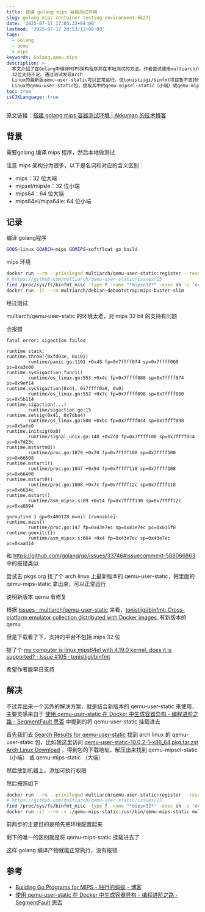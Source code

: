 ```yaml
---
title: 搭建 golang mips 容器测试环境
slug: golang-mips-container-testing-environment-6k27j
date: '2025-07-17 17:05:32+08:00'
lastmod: '2025-07-17 20:53:12+08:00'
tags:
  - Golang
  - qemu
  - mips
keywords: Golang,qemu,mips
description: >-
  本文介绍了在Golang中编译MIPS架构程序并在本地测试的方法。作者尝试使用multiarch/qemu-user-static容器环境时遇到兼容性问题，发现旧版本QEMU对MIPS
  32位支持不足。通过测试发现Arch
  Linux的最新版qemu-user-static可以正常运行，但tonistiigi/binfmt项目暂不支持MIPS 32位。最终解决方案是下载Arch
  Linux的qemu-user-static包，提取其中的qemu-mipsel-static（小端）或qemu-mips-static（大端）二进制文件挂载到容器中使用。
toc: true
isCJKLanguage: true
---
```






原文链接：[搭建 golang mips 容器测试环境 | Akkuman 的技术博客](https://www.hacktech.cn/post/2025/07/golang-mips-container-testing-environment-6k27j/)

## 背景

需要golang 编译 mips 程序，然后本地做测试

注意 mips 架构分为很多，以下是名词和对应的含义区别：

- mips：32 位大端
- mipsel/mipsle：32 位小端
- mips64：64 位大端
- mips64el/mips64le: 64 位小端

## 记录

编译 golang程序

```bash
GOOS=linux GOARCH=mips GOMIPS=softfloat go build
```

mips 环境

```bash
docker run --rm --privileged multiarch/qemu-user-static:register --reset
# https://github.com/multiarch/qemu-user-static/issues/15
find /proc/sys/fs/binfmt_misc -type f -name "*mipsn32*" -exec sh -c 'echo -1 > {}' \;
docker run -it --rm multiarch/debian-debootstrap:mips-buster-slim
```

经过测试

multiarch/qemu-user-static 的环境太老，对 mips 32 bit 的支持有问题

会报错

```plaintext
fatal error: sigaction failed

runtime stack:
runtime.throw({0xfd03e, 0x10})
        runtime/panic.go:1101 +0x48 fp=0x7ffff074 sp=0x7ffff060 pc=0xa3e00
runtime.sysSigaction.func1()
        runtime/os_linux.go:553 +0x4c fp=0x7ffff080 sp=0x7ffff074 pc=0x9ef14
runtime.sysSigaction(0x41, 0x7ffff0a8, 0x0)
        runtime/os_linux.go:552 +0x7c fp=0x7ffff098 sp=0x7ffff080 pc=0x5b114
runtime.sigaction(...)
        runtime/sigaction.go:15
runtime.setsig(0x41, 0x7dba4)
        runtime/os_linux.go:500 +0xbc fp=0x7ffff0c4 sp=0x7ffff098 pc=0x5afe0
runtime.initsig(0x0)
        runtime/signal_unix.go:148 +0x2c0 fp=0x7ffff100 sp=0x7ffff0c4 pc=0x7d23c
runtime.mstartm0()
        runtime/proc.go:1879 +0x70 fp=0x7ffff108 sp=0x7ffff100 pc=0x66508
runtime.mstart1()
        runtime/proc.go:1847 +0x94 fp=0x7ffff118 sp=0x7ffff108 pc=0x66400
runtime.mstart0()
        runtime/proc.go:1808 +0x7c fp=0x7ffff12c sp=0x7ffff118 pc=0x6634c
runtime.mstart()
        runtime/asm_mipsx.s:89 +0x14 fp=0x7ffff130 sp=0x7ffff12c pc=0xa8894

goroutine 1 gp=0x400128 m=nil [runnable]:
runtime.main()
        runtime/proc.go:147 fp=0x43e7ec sp=0x43e7ec pc=0x615f0
runtime.goexit({})
        runtime/asm_mipsx.s:664 +0x4 fp=0x43e7ec sp=0x43e7ec pc=0xaad14
```

和 https://github.com/golang/go/issues/33746#issuecomment-588066863 中的报错类似

尝试去 pkgs.org 找了个 arch linux 上最新版本的 qemu-user-static，把里面的 qemu-mips-static 拿出来，可以正常运行

说明新版本 qemu 有修复

根据 [Issues · multiarch/qemu-user-static](https://github.com/multiarch/qemu-user-static/issues/212) 来看，[tonistiigi/binfmt: Cross-platform emulator collection distributed with Docker images.](https://github.com/tonistiigi/binfmt) 有新版本的 qemu

但是下载看了下，支持的平台不包括 mips 32 位

提了个 [my computer is linux mips64el with 4.19.0 kernel. does it is supported? · Issue #105 · tonistiigi/binfmt](https://github.com/tonistiigi/binfmt/issues/255)

希望作者能早日支持

## 解决

不过弄出来一个另外的解决方案，就是结合新版本的 qemu-user-static 来使用，主要灵感来自于 [使用 qemu-user-static 在 Docker 中生成容器异构 - 编程进阶之路 - SegmentFault 思否](https://segmentfault.com/a/1190000045134048) 中提到的将 qemu-user-static 挂载进去

首先我们去 [Search Results for qemu-user-static](https://pkgs.org/search/?q=qemu-user-static) 找到 arch linux 的 qemu-user-static 包，比如我这里访问 [qemu-user-static-10.0.2-1-x86_64.pkg.tar.zst Arch Linux Download](https://archlinux.pkgs.org/rolling/archlinux-extra-x86_64/qemu-user-static-10.0.2-1-x86_64.pkg.tar.zst.html) ，得到包的下载地址，解压出来找到 qemu-mipsel-static（小端） 或 qemu-mips-static （大端）

然后放到机器上，添加可执行权限

然后按照如下

```bash
docker run --rm --privileged multiarch/qemu-user-static:register --reset
# https://github.com/multiarch/qemu-user-static/issues/15
find /proc/sys/fs/binfmt_misc -type f -name "*mipsn32*" -exec sh -c 'echo -1 > {}' \;
docker run -it --rm -v ./qemu-mips-static:/usr/bin/qemu-mips-static multiarch/debian-debootstrap:mips-buster-slim
```

前两步的主要目的是预先把环境配置起来

剩下的唯一的区别就是将 qemu-mips-static 挂载进去了

这样 golang 编译产物就能正常执行，没有报错

## 参考

- [Building Go Programs for MIPS - 独行的蚂蚁 - 博客](https://zyfdegh.github.io/post/202002-go-compile-for-mips/)
- [使用 qemu-user-static 在 Docker 中生成容器异构 - 编程进阶之路 - SegmentFault 思否](https://segmentfault.com/a/1190000045134048)
